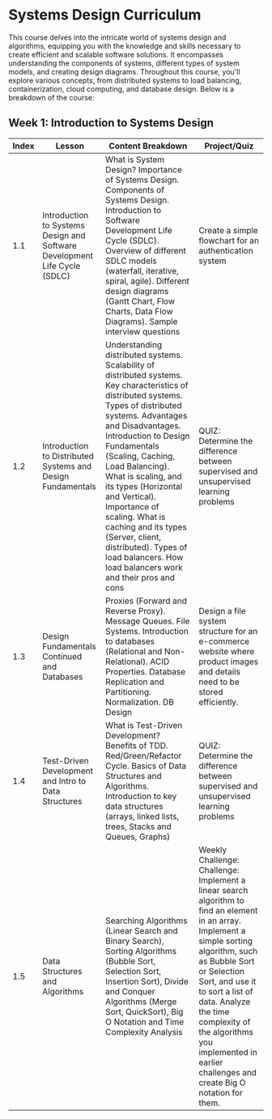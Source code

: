 # Systems Design Curriculum
This course delves into the intricate world of systems design and algorithms, equipping you with the knowledge and skills necessary to create efficient and scalable software solutions. It encompasses understanding the components of systems, different types of system models, and creating design diagrams. Throughout this course, you'll explore various concepts, from distributed systems to load balancing, containerization, cloud computing, and database design.  Below is a breakdown of the course:

## Week 1: Introduction to Systems Design
| Index | Lesson | Content Breakdown | Project/Quiz |
|---|---|---|---|
| 1.1 | Introduction to Systems Design and Software Development Life Cycle (SDLC) | What is System Design? Importance of Systems Design. Components of Systems Design. Introduction to Software Development Life Cycle (SDLC). Overview of different SDLC models (waterfall, iterative, spiral, agile). Different design diagrams (Gantt Chart, Flow Charts, Data Flow Diagrams). Sample interview questions | Create a simple flowchart for an authentication system |
| 1.2 | Introduction to Distributed Systems and Design Fundamentals | Understanding distributed systems. Scalability of distributed systems. Key characteristics of distributed systems. Types of distributed systems. Advantages and Disadvantages. Introduction to Design Fundamentals (Scaling, Caching, Load Balancing). What is scaling, and its types (Horizontal and Vertical). Importance of scaling. What is caching and its types (Server, client, distributed). Types of load balancers. How load balancers work and their pros and cons | QUIZ: Determine the difference between supervised and unsupervised learning problems |
| 1.3 | Design Fundamentals Continued and Databases | Proxies (Forward and Reverse Proxy). Message Queues. File Systems. Introduction to databases (Relational and Non-Relational). ACID Properties. Database Replication and Partitioning. Normalization. DB Design | Design a file system structure for an e-commerce website where product images and details need to be stored efficiently. |
| 1.4 | Test-Driven Development and Intro to Data Structures | What is Test-Driven Development? Benefits of TDD. Red/Green/Refactor Cycle. Basics of Data Structures and Algorithms. Introduction to key data structures (arrays, linked lists, trees, Stacks and Queues, Graphs) | QUIZ: Determine the difference between supervised and unsupervised learning problems |
| 1.5 | Data Structures and Algorithms | Searching Algorithms (Linear Search and Binary Search), Sorting Algorithms (Bubble Sort, Selection Sort, Insertion Sort), Divide and Conquer Algorithms (Merge Sort, QuickSort), Big O Notation and Time Complexity Analysis | Weekly Challenge: Challenge: Implement a linear search algorithm to find an element in an array. Implement a simple sorting algorithm, such as Bubble Sort or Selection Sort, and use it to sort a list of data. Analyze the time complexity of the algorithms you implemented in earlier challenges and create Big O notation for them. |
